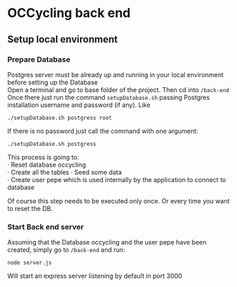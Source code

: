 # OCCycling back end

## Setup local environment

### Prepare Database

Postgres server must be already up and running in your local environment before setting up the Database  
Open a terminal and go to base folder of the project. Then cd into `/back-end`  
Once there just run the command `setupDatabase.sh` passing Postgres installation username and password (if any). Like
```
./setupDatabase.sh postgress root
```

If there is no password just call the command with one argument:
```
./setupDatabase.sh postgress
```

This process is going to:  
· Reset database occycling  
· Create all the tables
· Seed some data  
· Create user pepe which is used internally by the application to connect to database

Of course this step needs to be executed only once. Or every time you want to reset the DB.

### Start Back end server

Assuming that the Database occycling and the user pepe have been created, simply go
to `/back-end` and run:  
```
node server.js
```

Will start an express server listening by default in port 3000